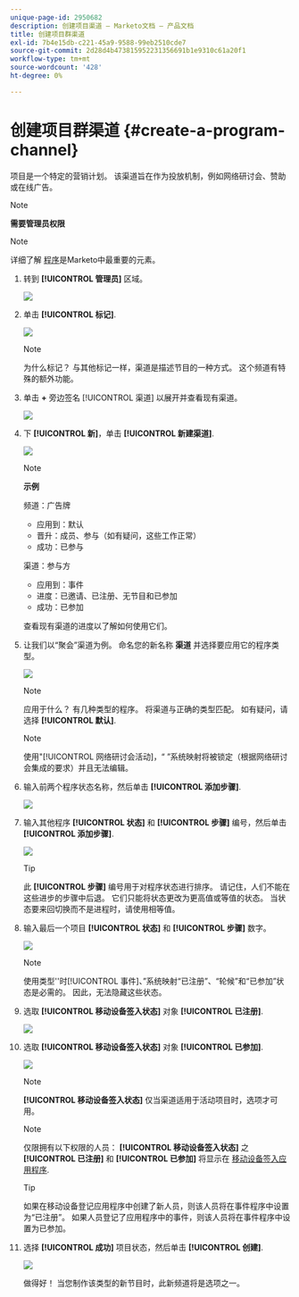 ```yaml
---
unique-page-id: 2950682
description: 创建项目渠道 — Marketo文档 — 产品文档
title: 创建项目群渠道
exl-id: 7b4e15db-c221-45a9-9588-99eb2510cde7
source-git-commit: 2d28d4b473815952231356691b1e9310c61a20f1
workflow-type: tm+mt
source-wordcount: '428'
ht-degree: 0%

---
```


# 创建项目群渠道 {#create-a-program-channel}

项目是一个特定的营销计划。 该渠道旨在作为投放机制，例如网络研讨会、赞助或在线广告。

>[!NOTE]
>
>**需要管理员权限**

>[!NOTE]
>
>详细了解 [程序](/help/marketo/product-docs/core-marketo-concepts/programs/creating-programs/understanding-programs.md)是Marketo中最重要的元素。

1. 转到 **[!UICONTROL 管理员]** 区域。

   ![](assets/create-a-program-channel-1.png)

1. 单击 **[!UICONTROL 标记]**.

   ![](assets/create-a-program-channel-2.png)

   >[!NOTE]
   >
   >为什么标记？ 与其他标记一样，渠道是描述节目的一种方式。 这个频道有特殊的额外功能。

1. 单击 **+** 旁边签名 [!UICONTROL 渠道] 以展开并查看现有渠道。

   ![](assets/create-a-program-channel-3.png)

1. 下 **[!UICONTROL 新]**，单击 **[!UICONTROL 新建渠道]**.

   ![](assets/create-a-program-channel-4.png)

   >[!NOTE]
   >
   >**示例**
   >
   >频道：广告牌
   >
   >* 应用到：默认
   >* 晋升：成员、参与（如有疑问，这些工作正常）
   >* 成功：已参与
   >
   >渠道：参与方
   >
   >* 应用到：事件
   >* 进度：已邀请、已注册、无节目和已参加
   >* 成功：已参加
   >
   >查看现有渠道的进度以了解如何使用它们。

1. 让我们以“聚会”渠道为例。 命名您的新名称 **渠道** 并选择要应用它的程序类型。

   ![](assets/create-a-program-channel-5.png)

   >[!NOTE]
   >
   >应用于什么？ 有几种类型的程序。 将渠道与正确的类型匹配。 如有疑问，请选择 **[!UICONTROL 默认]**.

   >[!NOTE]
   >
   >使用&quot;[!UICONTROL 网络研讨会活动]，“ ”系统映射将被锁定（根据网络研讨会集成的要求）并且无法编辑。

1. 输入前两个程序状态名称，然后单击 **[!UICONTROL 添加步骤]**.

   ![](assets/create-a-program-channel-6.png)

1. 输入其他程序 **[!UICONTROL 状态]** 和 **[!UICONTROL 步骤]** 编号，然后单击 **[!UICONTROL 添加步骤]**.

   ![](assets/create-a-program-channel-7.png)

   >[!TIP]
   >
   >此 **[!UICONTROL 步骤]** 编号用于对程序状态进行排序。 请记住，人们不能在这些进步的步骤中后退。 它们只能将状态更改为更高值或等值的状态。 当状态要来回切换而不是进程时，请使用相等值。

1. 输入最后一个项目 **[!UICONTROL 状态]** 和 **[!UICONTROL 步骤]** 数字。

   ![](assets/create-a-program-channel-8.png)

   >[!NOTE]
   >
   >使用类型&#39;&#39;时[!UICONTROL 事件]、”系统映射“已注册”、“轮候”和“已参加”状态是必需的。 因此，无法隐藏这些状态。

1. 选取 **[!UICONTROL 移动设备签入状态]** 对象 **[!UICONTROL 已注册]**.

   ![](assets/create-a-program-channel-9.png)

1. 选取 **[!UICONTROL 移动设备签入状态]** 对象 **[!UICONTROL 已参加]**.

   ![](assets/create-a-program-channel-10.png)

   >[!NOTE]
   >
   >**[!UICONTROL 移动设备签入状态]** 仅当渠道适用于活动项目时，选项才可用。

   >[!NOTE]
   >
   >仅限拥有以下权限的人员： **[!UICONTROL 移动设备签入状态]** 之 **[!UICONTROL 已注册]** 和 **[!UICONTROL 已参加]** 将显示在 [移动设备签入应用程序](/help/marketo/product-docs/core-marketo-concepts/mobile-apps/event-check-in/event-check-in-overview.md).

   >[!TIP]
   >
   >如果在移动设备登记应用程序中创建了新人员，则该人员将在事件程序中设置为“已注册”。 如果人员登记了应用程序中的事件，则该人员将在事件程序中设置为已参加。

1. 选择 **[!UICONTROL 成功]** 项目状态，然后单击 **[!UICONTROL 创建]**.

   ![](assets/create-a-program-channel-11.png)

   做得好！ 当您制作该类型的新节目时，此新频道将是选项之一。
